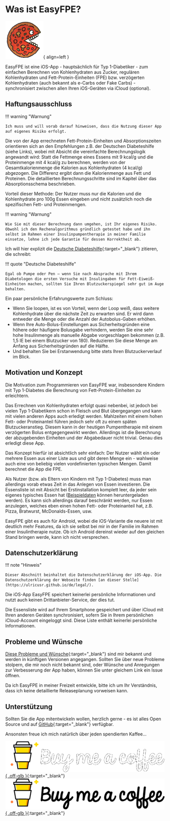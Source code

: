 # Was ist EasyFPE?

![EasyFPE-App-Icon](assets/images/pizza_small.png){ align=left }

EasyFPE ist eine iOS-App - hauptsächlich für Typ 1-Diabetiker - zum einfachen Berechnen von Kohlenhydraten aus Zucker, regulären Kohlenhydraten und Fett-Protein-Einheiten (FPE) bzw. verzögerten Kohlenhydraten (auch bekannt als e-Carbs oder Fake Carbs) - synchronisiert zwischen allen Ihren iOS-Geräten via iCloud (optional).

## Haftungsausschluss

!!! warning "Warnung"

    Ich muss und will vorab darauf hinweisen, dass die Nutzung dieser App auf eigenes Risiko erfolgt.

Die von der App errechneten Fett-Protein-Einheiten und Absorptionszeiten orientieren sich an den Empfehlungen z.B. der Deutschen Diabeteshilfe (siehe Links), wobei mit Absicht die vereinfachte Berechnungslogik angewandt wird: Statt die Fettmenge eines Essens mit 9 kcal/g und die Proteinmenge mit 4 kcal/g zu berechnen, werden von der Gesamtkalorienmenge die Kalorien aus Kohlenhydraten (4 kcal/g) abgezogen. Die Differenz ergibt dann die Kalorienmenge aus Fett und Proteinen. Die detaillierten Berechnungsschritte sind im Kapitel über das Absorptionsschema beschrieben.

Vorteil dieser Methode: Der Nutzer muss nur die Kalorien und die Kohlenhydrate pro 100g Essen eingeben und nicht zusätzlich noch die spezifischen Fett- und Proteinmengen.

!!! warning "Warnung"

    Wie Sie mit dieser Berechnung dann umgehen, ist Ihr eigenes Risiko. Obwohl ich den Rechenalgorithmus gründlich getestet habe und ihn selbst im Rahmen einer Insulinpumpentherapie in meiner Familie einsetze, lehne ich jede Garantie für dessen Korrektheit ab.

Ich will hier explizit die [Deutsche Diabeteshilfe](https://www.diabetesde.org/ueber_diabetes/was_ist_diabetes_/diabetes_lexikon/fett-protein-einheit-fpe){:target="_blank"} zitieren, die schreibt:

!!! quote "Deutsche Diabeteshilfe"

    Egal ob Pumpe oder Pen – wenn Sie nach Absprache mit Ihrem Diabetologen die ersten Versuche mit Insulingaben für Fett-Eiweiß-Einheiten machen, sollten Sie Ihren Blutzuckerspiegel sehr gut im Auge behalten.

Ein paar persönliche Erfahrungswerte zum Schluss:

- Wenn Sie loopen, ist es von Vorteil, wenn der Loop weiß, dass weitere Kohlenhydrate über die nächste Zeit zu erwarten sind. Er wird dann entweder die Menge oder die Anzahl der Autobolus-Gaben erhöhen.
- Wenn Ihre Auto-Bolus-Einstellungen aus Sicherheitsgründen eine höhere oder häufigere Bolusgabe verhindern, werden Sie eine sehr hohe Insulinmenge als manuelle Abgabe vorgeschlagen bekommen (z.B. 1,5 IE bei einem Blutzucker von 180). Reduzieren Sie diese Menge am Anfang aus Sicherheitsgründen auf die Hälfte.
- Und behalten Sie bei Erstanwendung bitte stets Ihren Blutzuckerverlauf im Blick.

## Motivation und Konzept

Die Motivation zum Programmieren von EasyFPE war, insbesondere Kindern mit Typ 1-Diabetes die Berechnung von Fett-Protein-Einheiten zu erleichtern.

Das Errechnen von Kohlenhydraten erfolgt quasi nebenbei, ist jedoch bei vielen Typ 1-Diabetikern schon in Fleisch und Blut übergegangen und kann mit vielen anderen Apps auch erledigt werden. Mahlzeiten mit einem hohen Fett- oder Proteinanteil führen jedoch sehr oft zu einem späten Blutzuckeranstieg. Diesem kann in der heutigen Pumpentherapie mit einem verzögerten Bolus entgegengewirkt werden. Allerdings ist die Berechnung der abzugebenden Einheiten und der Abgabedauer nicht trivial. Genau dies erledigt diese App.

Das Konzept hierfür ist absichtlich sehr einfach: Der Nutzer wählt ein oder mehrere Essen aus einer Liste aus und gibt deren Menge ein - wahlweise auch eine von beliebig vielen vordefinierten typischen Mengen. Damit berechnet die App die FPE.

Als Nutzer (bzw. als Eltern von Kindern mit Typ 1-Diabetes) muss man allerdings vorab etwas Zeit in das Anlegen von Essen investieren. Die Essensliste ist mit Absicht bei Erstinstallation komplett leer, da jeder sein eigenes typisches Essen hat ([Beispieldaten](manual.md#beispieldaten) können heruntergeladen werden). Es kann sich allerdings darauf beschränkt werden, nur Essen anzulegen, welches eben einen hohen Fett- oder Proteinanteil hat, z.B. Pizza, Bratwurst, McDonalds-Essen, usw.

EasyFPE gibt es auch für Android, wobei die iOS-Variante die neuere ist mit deutlich mehr Features, da ich sie selbst bei mir in der Familie im Rahmen einer Insulintherapie nutze. Ob ich Android dereinst wieder auf den gleichen Stand bringen werde, kann ich nicht versprechen.

## Datenschutzerklärung

!!! note "Hinweis"

    Dieser Abschnitt beinhaltet die Datenschutzerklärung der iOS-App. Die Datenschutzerklärung der Webseite finden [an dieser Stelle](https://ulricusr.github.io/de/legal/).

Die iOS-App EasyFPE speichert keinerlei persönliche Informationen und nutzt auch keinen Drittanbieter-Service, der dies tut.

Die Essensliste wird auf Ihrem Smartphone gespeichert und über iCloud mit Ihren anderen Geräten synchronisiert, sofern Sie in Ihrem persönlichen iCloud-Account eingeloggt sind. Diese Liste enthält keinerlei persönliche Informationen.

## Probleme und Wünsche

[Diese Probleme und Wünsche](https://github.com/UlricusR/iOS-EasyFPU/issues){:target="_blank"} sind mir bekannt und werden in künftigen Versionen angegangen. Sollten Sie über neue Probleme stolpern, die mir noch nicht bekannt sind, oder Wünsche und Anregungen zur Verbesserung der App haben, können Sie unter gleichem Link ein Issue öffnen.

Da ich EasyFPE in meiner Freizeit entwickle, bitte ich um Ihr Verständnis, dass ich keine detaillierte Releaseplanung vorweisen kann.

## Unterstützung

Sollten Sie die App mitentwickeln wollen, herzlich gerne - es ist alles Open Source und auf [GitHub](https://github.com/UlricusR/iOS-EasyFPU){:target="_blank"} verfügbar.

Ansonsten freue ich mich natürlich über jeden spendierten Kaffee...

[![Buy me a coffee](assets/images/buymeacoffee_darkbackground.png#only-dark){ .off-glb }](https://www.buymeacoffee.com/ulricus){:target="_blank"}
[![Buy me a coffee](assets/images/buymeacoffee_lightbackground.png#only-light){ .off-glb }](https://www.buymeacoffee.com/ulricus){:target="_blank"}
